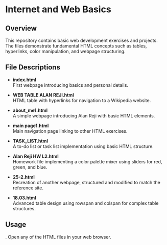# Internet and Web Basics

## Overview

This repository contains basic web development exercises and projects. The files demonstrate fundamental HTML concepts such as tables, hyperlinks, color manipulation, and webpage structuring.

## File Descriptions

- **index.html**  
  First webpage introducing basics and personal details.

- **WEB TABLE ALAN REJI.html**  
  HTML table with hyperlinks for navigation to a Wikipedia website.

- **about_me1.html**  
  A simple webpage introducing Alan Reji with basic HTML elements.

- **main page1.html**  
  Main navigation page linking to other HTML exercises.

- **TASK_LIST.html**  
  A to-do list or task list implementation using basic HTML structure.

- **Alan Reji HW L2.html**  
  Homework file implementing a color palette mixer using sliders for red, green, and blue.

- **25-2.html**  
  Recreation of another webpage, structured and modified to match the reference site.

- **18.03.html**  
  Advanced table design using rowspan and colspan for complex table structures.

## Usage

. Open any of the HTML files in your web browser.

